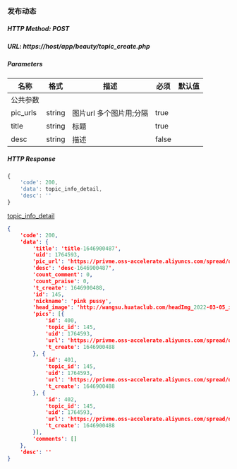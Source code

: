 ### 发布动态

##### HTTP Method: POST
##### URL: https://host/app/beauty/topic_create.php

#####  Parameters
名称|格式|描述|必须|默认值
---|---|---|---|---
公共参数||||
pic_urls    | string    | 图片url 多个图片用;分隔     |true |
title       | string    | 标题                      |true |
desc        | string    | 描述                      |false |

##### HTTP Response
```javascript
{
	'code': 200,
	'data': topic_info_detail,
	'desc': ''
}
```
[topic_info_detail](entity_topic_info_detail.md)
```json
{
	'code': 200,
	'data': {
		'title': 'title-1646900487',
		'uid': 1764593,
		'pic_url': 'https://privme.oss-accelerate.aliyuncs.com/spread/down_pics/3.jpg',
		'desc': 'desc-1646900487',
		'count_comment': 0,
		'count_praise': 0,
		't_create': 1646900488,
		'id': 145,
		'nickname': 'pink pussy',
		'head_image': 'http://wangsu.huataclub.com/headImg_2022-03-05_images_1764593_1646484629725.jpg',
		'pics': [{
			'id': 400,
			'topic_id': 145,
			'uid': 1764593,
			'url': 'https://privme.oss-accelerate.aliyuncs.com/spread/down_pics/3.jpg',
			't_create': 1646900488
		}, {
			'id': 401,
			'topic_id': 145,
			'uid': 1764593,
			'url': 'https://privme.oss-accelerate.aliyuncs.com/spread/down_pics/5.jpg',
			't_create': 1646900488
		}, {
			'id': 402,
			'topic_id': 145,
			'uid': 1764593,
			'url': 'https://privme.oss-accelerate.aliyuncs.com/spread/down_pics/7.jpg',
			't_create': 1646900488
		}],
		'comments': []
	},
	'desc': ''
}
```

